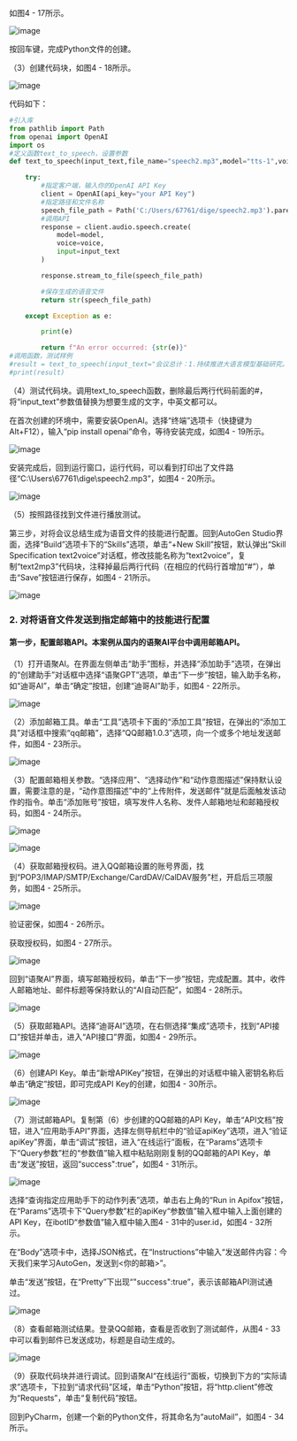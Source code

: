 如图4 - 17所示。 

![image](https://github.com/user-attachments/assets/8ec9575b-4783-4a3b-bd91-af1a14fbc585)


按回车键，完成Python文件的创建。 

（3）创建代码块，如图4 - 18所示。 

![image](https://github.com/user-attachments/assets/e3ea8fe3-9381-4b0e-9987-2c9c00b0508c)


代码如下：
```python
#引入库
from pathlib import Path
from openai import OpenAI
import os
#定义函数text_to_speech，设置参数
def text_to_speech(input_text,file_name="speech2.mp3",model="tts-1",voice="nova"):

    try:
        #指定客户端，输入你的OpenAI API Key
        client = OpenAI(api_key="your API Key")
        #指定路径和文件名称
        speech_file_path = Path('C:/Users/67761/dige/speech2.mp3').parent / file_name
        #调用API
        response = client.audio.speech.create(
            model=model,
            voice=voice,
            input=input_text
        )

        response.stream_to_file(speech_file_path)

        #保存生成的语音文件
        return str(speech_file_path)

    except Exception as e:

        print(e)

        return f"An error occurred: {str(e)}"
#调用函数，测试样例
#result = text_to_speech(input_text="会议总计：1.持续推进大语言模型基础研究。2.跟进大语言模型应用最新动态，了解各大公司应用落地情况。3.下周汇报大语言模型发展研究报告。")
#print(result)
```
（4）测试代码块。调用text_to_speech函数，删除最后两行代码前面的#，将“input_text”参数值替换为想要生成的文字，中英文都可以。 

在首次创建的环境中，需要安装OpenAI。选择“终端”选项卡（快捷键为Alt+F12），输入“pip install openai”命令，等待安装完成，如图4 - 19所示。 

![image](https://github.com/user-attachments/assets/04691bae-8efe-4198-9c9c-5fcf44d0f11e)


安装完成后，回到运行窗口，运行代码，可以看到打印出了文件路径“C:\Users\67761\dige\speech2.mp3”，如图4 - 20所示。 

![image](https://github.com/user-attachments/assets/18385417-5732-417b-aa7f-a98ecd720148)


（5）按照路径找到文件进行播放测试。 

第三步，对将会议总结生成为语音文件的技能进行配置。回到AutoGen Studio界面，选择“Build”选项卡下的“Skills”选项，单击“+New Skill”按钮，默认弹出“Skill Specification text2voice”对话框，修改技能名称为“text2voice”，复制“text2mp3”代码块，注释掉最后两行代码（在相应的代码行首增加“#”），单击“Save”按钮进行保存，如图4 - 21所示。 

![image](https://github.com/user-attachments/assets/9bbe18e6-f1ee-4a89-9d1a-c7a398b4d018)



### 2. 对将语音文件发送到指定邮箱中的技能进行配置
#### 第一步，配置邮箱API。本案例从国内的语聚AI平台中调用邮箱API。

（1）打开语聚AI。在界面左侧单击“助手”图标，并选择“添加助手”选项，在弹出的“创建助手”对话框中选择“语聚GPT”选项，单击“下一步”按钮，输入助手名称，如“迪哥AI”，单击“确定”按钮，创建“迪哥AI”助手，如图4 - 22所示。 

![image](https://github.com/user-attachments/assets/2a6f16ea-eb94-489a-b72c-3858013eb316)


（2）添加邮箱工具。单击“工具”选项卡下面的“添加工具”按钮，在弹出的“添加工具”对话框中搜索“qq邮箱”，选择“QQ邮箱1.0.3”选项，向一个或多个地址发送邮件，如图4 - 23所示。 

![image](https://github.com/user-attachments/assets/894bf2f2-f33a-485d-ab9f-92b5f8cfc006)


（3）配置邮箱相关参数。“选择应用”、“选择动作”和“动作意图描述”保持默认设置，需要注意的是，“动作意图描述”中的“上传附件，发送邮件”就是后面触发该动作的指令。单击“添加账号”按钮，填写发件人名称、发件人邮箱地址和邮箱授权码，如图4 - 24所示。 

![image](https://github.com/user-attachments/assets/911fac08-76d7-4d00-bdcf-5c87be88a747)

![image](https://github.com/user-attachments/assets/f9118fff-1078-4379-a074-dccdf09186c4)


（4）获取邮箱授权码。进入QQ邮箱设置的账号界面，找到“POP3/IMAP/SMTP/Exchange/CardDAV/CalDAV服务”栏，开启后三项服务，如图4 - 25所示。 

![image](https://github.com/user-attachments/assets/30d9d477-a5b4-4cdf-b6f8-07a2c78a34ef)


验证密保，如图4 - 26所示。 

获取授权码，如图4 - 27所示。 

![image](https://github.com/user-attachments/assets/582876ed-d060-447f-9b13-f0f2a6978683)


回到“语聚AI”界面，填写邮箱授权码，单击“下一步”按钮，完成配置。其中，收件人邮箱地址、邮件标题等保持默认的“AI自动匹配”，如图4 - 28所示。 

![image](https://github.com/user-attachments/assets/b68641f0-d054-4679-87fa-ea735833ef0e)


（5）获取邮箱API。选择“迪哥AI”选项，在右侧选择“集成”选项卡，找到“API接口”按钮并单击，进入“API接口”界面，如图4 - 29所示。 

![image](https://github.com/user-attachments/assets/805f2d66-5586-46f5-9c8e-991c30500f58)


（6）创建API Key。单击“新增APIKey”按钮，在弹出的对话框中输入密钥名称后单击“确定”按钮，即可完成API Key的创建，如图4 - 30所示。 

![image](https://github.com/user-attachments/assets/00dc9dc8-8ad4-489d-b394-0bfa899bf333)


（7）测试邮箱API。复制第（6）步创建的QQ邮箱的API Key，单击“API文档”按钮，进入“应用助手API”界面，选择左侧导航栏中的“验证apiKey”选项，进入“验证apiKey”界面，单击“调试”按钮，进入“在线运行”面板，在“Params”选项卡下“Query参数”栏的“参数值”输入框中粘贴刚刚复制的QQ邮箱的API Key，单击“发送”按钮，返回“success":true”，如图4 - 31所示。 

![image](https://github.com/user-attachments/assets/88716e8d-9deb-4941-ae49-21e88b36e8a0)


选择“查询指定应用助手下的动作列表”选项，单击右上角的“Run in Apifox”按钮，在“Params”选项卡下“Query参数”栏的apiKey“参数值”输入框中输入上面创建的API Key，在ibotID“参数值”输入框中输入图4 - 31中的user.id，如图4 - 32所示。 

在“Body”选项卡中，选择JSON格式，在“Instructions”中输入“发送邮件内容：今天我们来学习AutoGen，发送到<你的邮箱>”。 

单击“发送”按钮，在“Pretty”下出现“"success":true”，表示该邮箱API测试通过。 

![image](https://github.com/user-attachments/assets/5b62357f-42a2-477d-bad8-5e468a0fa749)


（8）查看邮箱测试结果。登录QQ邮箱，查看是否收到了测试邮件，从图4 - 33中可以看到邮件已发送成功，标题是自动生成的。 

![image](https://github.com/user-attachments/assets/b73bb1ed-fa0a-4816-87ad-4e6b3c207135)


（9）获取代码块并进行调试。回到语聚AI“在线运行”面板，切换到下方的“实际请求”选项卡，下拉到“请求代码”区域，单击“Python”按钮，将“http.client”修改为“Requests”，单击“复制代码”按钮。 

回到PyCharm，创建一个新的Python文件，将其命名为“autoMail”，如图4 - 34所示。 
